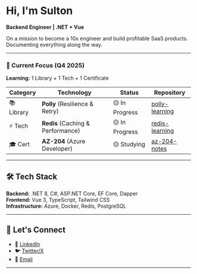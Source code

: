 # Hi, I'm Sulton

**Backend Engineer | .NET + Vue**

On a mission to become a 10x engineer and build profitable SaaS products. Documenting everything along the way.

---

### 🎯 Current Focus (Q4 2025)

**Learning:** 1 Library + 1 Tech + 1 Certificate

| Category   | Technology                        | Status         | Repository                                                                             |
| ---------- | --------------------------------- | -------------- | -------------------------------------------------------------------------------------- |
| 📚 Library | **Polly** (Resilience & Retry)    | 🟡 In Progress | [polly-learning](https://github.com/WoW-2-0-Core/Codespace.LLA.ResiliencePatterns.git) |
| ⚡ Tech    | **Redis** (Caching & Performance) | 🟡 In Progress | [redis-learning](https://github.com/sulton-max/Codespace.LLA.DataStores.Redis.git)     |
| 🎓 Cert    | **AZ-204** (Azure Developer)      | 🟡 Studying    | [az-204-notes]()                                                                       |

---

## 🛠️ Tech Stack

**Backend:** .NET 8, C#, ASP.NET Core, EF Core, Dapper  
**Frontend:** Vue 3, TypeScript, Tailwind CSS  
**Infrastructure:** Azure, Docker, Redis, PostgreSQL

---

## 🤝 Let's Connect

- 💼 [LinkedIn](https://www.linkedin.com/in/sultonbek-rakhimov/)
- 🐦 [Twitter/X](https://x.com/sulton_max)
- 📧 [Email](mailto:sultonbek.rakhimov@gmail.com)

---

